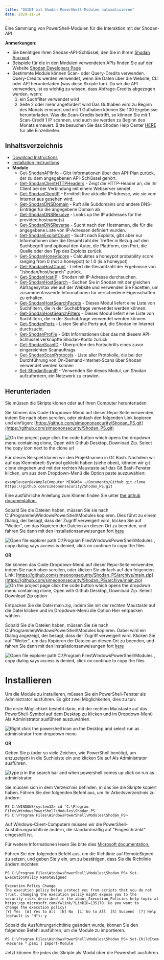 ```yaml
---
title: "OSINT mit Shodan PowerShell-Modulen automatisieren"
date: 2020-11-14
---
```


Eine Sammlung von PowerShell-Modulen für die Interaktion mit der Shodan-API

**Anmerkungen:**
- Sie benötigen Ihren Shodan-API-Schlüssel, den Sie in Ihrem [Shodan Account](https://account.shodan.io/)
- Beispiele für die in den Modulen verwendeten APIs finden Sie auf der Website [Shodan Developers Page](https://developer.shodan.io/api)
- Bestimmte Module können Scan- oder Query-Credits verwenden. Query-Credits werden verwendet, wenn Sie Daten über die Website, CLI oder API herunterladen (was diese Skripte tun).
  Da wir die API verwenden, ist es wichtig zu wissen, dass Abfrage-Credits abgezogen werden, wenn:
  1.  ein Suchfilter verwendet wird
  2.  Seite 2 oder mehr angefordert wird
      Das Guthaben wird zu Beginn des Monats erneuert und mit 1 Guthaben können Sie 100 Ergebnisse herunterladen.
      Was die Scan-Credits betrifft, so können Sie mit 1 Scan-Credit 1 IP scannen, und auch sie werden zu Beginn des Monats erneuert.
      Bitte besuchen Sie das Shodan Help Center [HERE](https://help.shodan.io/the-basics/credit-types-explained) für alle Einzelheiten.

## Inhaltsverzeichnis
- [Download Instructions](https://github.com/simeononsecurity/Shodan_PS#download)
- [Installation Instructions](https://github.com/simeononsecurity/Shodan_PS#install)
- **Module**
  - [Get-ShodanAPIInfo](https://github.com/simeononsecurity/Shodan_PS/tree/main/Get-ShodanAPIInfo) - Gibt Informationen über den API-Plan zurück, der zu dem angegebenen API-Schlüssel gehört.
  - [Get-ShodanClientHTTPHeaders](https://github.com/simeononsecurity/Shodan_PS/tree/main/Get-ShodanClientHTTPHeaders) - Zeigt die HTTP-Header an, die Ihr Client bei der Verbindung mit einem Webserver sendet.
  - [Get-ShodanClientIP](https://github.com/simeononsecurity/Shodan_PS/tree/main/Get-ShodanClientIP) - Ermittelt Ihre aktuelle IP-Adresse, wie sie vom Internet aus gesehen wird.
  - [Get-ShodanDNSDomain](https://github.com/simeononsecurity/Shodan_PS/tree/main/Get-ShodanDNSDomain) - Ruft alle Subdomains und andere DNS-Einträge für die angegebene Domain ab
  - [Get-ShodanDNSResolve](https://github.com/simeononsecurity/Shodan_PS/tree/main/Get-ShodanDNSResolve) - Looks up the IP addresses for the provided hostname(s)
  - [Get-ShodanDNSReverse](https://github.com/simeononsecurity/Shodan_PS/tree/main/Get-ShodanDNSReverse) - Sucht nach den Hostnamen, die für die angegebene Liste von IP-Adressen definiert wurden.
  - [Get-ShodanExploitCount](https://github.com/simeononsecurity/Shodan_PS/tree/main/Get-ShodanExploitCount) - Sucht nach Exploits, gibt aber nur Informationen über die Gesamtzahl der Treffer in Bezug auf den Suchbegriff und optional den Autor, die Plattform, den Port, die Quelle oder den Typ des Exploits zurück.
  - [Get-ShodanHoneyScore](https://github.com/simeononsecurity/Shodan_PS/tree/main/Get-ShodanHoneyScore) - Calculates a honeypot probability score ranging from 0 (not a honeypot) to 1.0 (is a honeypot)
  - [Get-ShodanHostCount](https://github.com/simeononsecurity/Shodan_PS/tree/main/Get-ShodanHostCount) - Liefert die Gesamtzahl der Ergebnisse von "/shodan/host/search" zurück.
  - [Get-ShodanHostIP](https://github.com/simeononsecurity/Shodan_PS/tree/main/Get-ShodanHostIP) - Shodan mit IP-Adresse durchsuchen.
  - [Get-ShodanHostSearch](https://github.com/simeononsecurity/Shodan_PS/tree/main/Get-ShodanHostSearch) - Suchen Sie in Shodan mit der gleichen Abfragesyntax wie auf der Website und verwenden Sie Facetten, um zusammenfassende Informationen für verschiedene Eigenschaften zu erhalten.
  - [Get-ShodanHostSearchFacets](https://github.com/simeononsecurity/Shodan_PS/tree/main/Get-ShodanHostSearchFacets) - Dieses Modul liefert eine Liste von Suchfiltern, die in der Suchabfrage verwendet werden können.
  - [Get-ShodanHostSearchFilters](https://github.com/simeononsecurity/Shodan_PS/tree/main/Get-ShodanHostSearchFilters) - Dieses Modul liefert eine Liste von Suchfiltern, die in der Suchabfrage verwendet werden können.
  - [Get-ShodanPorts](https://github.com/simeononsecurity/Shodan_PS/tree/main/Get-ShodanPorts) - Listen Sie alle Ports auf, die Shodan im Internet durchsucht.
  - [Get-ShodanProfile](https://github.com/simeononsecurity/Shodan_PS/tree/main/Get-ShodanProfile) - Gibt Informationen über das mit diesem API-Schlüssel verknüpfte Shodan-Konto zurück
  - [Get-ShodanScanID](https://github.com/simeononsecurity/Shodan_PS/tree/main/Get-ShodanScanID) - Überprüfen des Fortschritts eines zuvor eingereichten Scanauftrags
  - [Get-ShodanScanProtocols](https://github.com/simeononsecurity/Shodan_PS/tree/main/Get-ShodanScanProtocols) - Liste aller Protokolle, die bei der Durchführung von On-Demand-Internet-Scans über Shodan verwendet werden können
  - [Set-ShodanScanIP](https://github.com/simeononsecurity/Shodan_PS/tree/main/Set-ShodanScanIP) - Verwenden Sie dieses Modul, um Shodan aufzufordern, ein Netzwerk zu crawlen.

<a name="Download"></a>

## Herunterladen

Sie müssen die Skripte klonen oder auf Ihren Computer herunterladen.

Sie können das Code-Dropdown-Menü auf dieser Repo-Seite verwenden, indem Sie nach oben scrollen, oder einfach den folgenden Link kopieren und einfügen: [https://github.com/simeononsecurity/Shodan_PS.git](https://github.com/simeononsecurity/Shodan_PS.git)

![On the project page click the code button which opens the dropdown menu containing clone, Open with Github Desktop, Download Zip. Select the copy icon next to the clone url](https://github.com/simeononsecurity/Shodan_PS/blob/main/demo/download.gif?raw=true)

Für dieses Beispiel klonen wir den Projektnamen in Git Bash. Nachdem wir auf das Klemmbrett-Symbol geklickt haben (siehe oben), können wir git clone eingeben und mit der rechten Maustaste auf das Git Bash-Fenster klicken, um aus dem Dropdown-Menü die Option paste auszuwählen:

```
exampleuser@exampleComputer MINGW64 ~/Documents/Github git clone https://github.com/simeononsecurity/Shodan_PS.git
```

Eine ausführliche Anleitung zum Klonen finden Sie unter [the github documentation.](https://docs.github.com/en/free-pro-team@latest/github/creating-cloning-and-archiving-repositories/cloning-a-repository)

Sobald Sie die Dateien haben, müssen Sie sie nach C:\Programme\WindowsPowerShell\Modules kopieren. Dies führt zu einem Dialog, der besagt, dass der Zugriff verweigert wird, klicken Sie auf "Weiter", um das Kopieren der Dateien an diesen Ort zu beenden, und fahren Sie dann mit den Installationsanweisungen fort [here](#Install)

![Open file explorer path C:\Program Files\WindowsPowerShell\Modules , copy dialog says access is denied, click on continue to copy the files](https://github.com/simeononsecurity/Shodan_PS/blob/main/demo/copyasadmin.png?raw=true)

**OR**

Sie können das Code-Dropdown-Menü auf dieser Repo-Seite verwenden, indem Sie nach oben scrollen, oder klicken Sie einfach auf den folgenden Link:
[https://github.com/simeononsecurity/Shodan_PS/archive/main.zip](https://github.com/simeononsecurity/Shodan_PS/archive/main.zip)
![On the project page click the code button which opens the dropdown menu containing clone, Open with Github Desktop, Download Zip. Select Download Zip option](https://github.com/simeononsecurity/Shodan_PS/blob/main/demo/downloadzip.gif?raw=true)

Entpacken Sie die Datei main.zip, indem Sie mit der rechten Maustaste auf die Datei klicken und im Dropdown-Menü die Option Hier entpacken wählen.

Sobald Sie die Dateien haben, müssen Sie sie nach C:\Programme\WindowsPowerShell\Modules kopieren. Dabei wird ein Dialog angezeigt, der besagt, dass der Zugriff verweigert wird. Klicken Sie auf "Weiter", um das Kopieren der Dateien an diesen Ort zu beenden, und fahren Sie dann mit den Installationsanweisungen fort [here](#Install)

![Open file explorer path C:\Program Files\WindowsPowerShell\Modules , copy dialog says access is denied, click on continue to copy the files](https://github.com/simeononsecurity/Shodan_PS/blob/main/demo/copyasadmin.png?raw=true)

# Installieren

<a name="Installieren"></a>

Um die Module zu installieren, müssen Sie ein PowerShell-Fenster als Administrator ausführen.
Es gibt zwei Möglichkeiten, dies zu tun:

Die erste Möglichkeit besteht darin, mit der rechten Maustaste auf das PowerShell-Symbol auf dem Desktop zu klicken und im Dropdown-Menü Als Administrator ausführen auszuwählen.

![Right click the powershell icon on the Desktop and select run as administrator from dropdown menu](https://github.com/simeononsecurity/Shodan_PS/blob/main/demo/RcRunAsAdmin.gif?raw=true)

**OR**

Geben Sie p (oder so viele Zeichen, wie PowerShell benötigt, um anzuzeigen) in die Suchleiste ein und klicken Sie auf Als Administrator ausführen.

![type p in the search bar and when powershell comes up click on run as administrator](https://github.com/simeononsecurity/Shodan_PS/blob/main/demo/SearchBarRunAsAdmin.gif?raw=true)

Sie müssen sich in dem Verzeichnis befinden, in das Sie die Skripte kopiert haben.
Führen Sie den folgenden Befehl aus, um Ihr Arbeitsverzeichnis zu ändern:

```
PS C:\WINDOWS\system32> cd 'C:\Program Files\WindowsPowerShell\Modules\Shodan_PS'
PS C:\Program Files\WindowsPowerShell\Modules\Shodan_PS>
```

Auf Windows-Client-Computern müssen wir die PowerShell-Ausführungsrichtlinie ändern, die standardmäßig auf "Eingeschränkt" eingestellt ist.

Für weitere Informationen lesen Sie bitte dies [Microsoft documentation.](https:/go.microsoft.com/fwlink/?LinkID=135170)

Führen Sie den folgenden Befehl aus, um die Richtlinie auf RemoteSigned zu setzen, und geben Sie y ein, um zu bestätigen, dass Sie die Richtlinie ändern möchten.

```
PS C:\Program Files\WindowsPowerShell\Modules\Shodan_PS> Set-ExecutionPolicy RemoteSigned

Execution Policy Change
The execution policy helps protect you from scripts that you do not trust. Changing the execution policy might expose you to the
security risks described in the about_Execution_Policies help topic at https:/go.microsoft.com/fwlink/?LinkID=135170. Do you want to
change the execution policy?
[Y] Yes  [A] Yes to All  [N] No  [L] No to All  [S] Suspend  [?] Help (default is "N"): y
```

Sobald die Ausführungsrichtlinie geändert wurde, können Sie den folgenden Befehl ausführen, um die Module zu importieren.

```
PS C:\Program Files\WindowsPowerShell\Modules\Shodan_PS> Set-ChildItem -Recurse *.psm1 | Import-Module
```

Jetzt können Sie jedes der Skripte als Modul über die Powershell ausführen.
